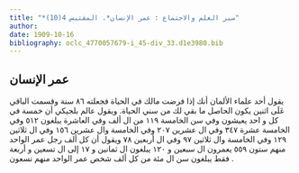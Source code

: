 ```yaml
---
title: "*سير العلم والاجتماع : عمر الإنسان*. المقتبس 4(10)"
author: 
date: 1909-10-16
bibliography: oclc_4770057679-i_45-div_33.d1e3980.bib
---
```




##  عمر الإنسان 


 يقول  أحد  علماء الألمان أنك إذا فرضت مالك في الحياة فجعلته  ٨٦  سنة وقسمت الباقي عَلَى  اثنين  يكون الحاصل ما بقي لك من سني الحياة. ويقول عالم بلجيكي أن  خمسة  في كل و  احد  يعيشون وفي سن الخامسة  ١١٩  من ال  ألف  وفي العاشرة يبلغون  ٥١٢  وفي الخامسة  عشرة  ٣٤٧  وفي ال  عشرين  ٢٠٧  وفي الخامسة وال  عشرين  ١٥٦  وفي ال  ثلاثين  ١٢٩  وفي الخامسة وال  ثلاثين  ٩٧  وفي ال  أربعين  ٧٨  ويقول أن كل  ألف  رجل عمر الواحد منهم  ستون  ٥٥٩  يعمرون ال  سبعين  و  ١٢٠  يبلغون ال  ثمانين  و  ١٧  إلى ال  تسعين  و  أربعة  فقط يبلغون سن ال  مئة  من كل  ألف  شخص عمر الواحد منهم  تسعون  . 
